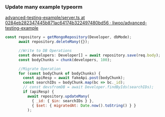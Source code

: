 ###  Update many example typeorm


[advanced-testing-example/server.ts at 0284eb282347445b871ac64174b322497480bd56 · liwoo/advanced-testing-example](https://github.com/liwoo/advanced-testing-example/blob/0284eb282347445b871ac64174b322497480bd56/src/server.ts)


 

```javascript
const repository = getMongoRepository(Developer, dbMode);
      await repository.deleteMany({});

      //Write to DB Operations
      const developers: Developer[] = await repository.save(req.body);
      const bodyChunks = chunk(developers, 100);

      //Migrate Operation
      for (const bodyChunk of bodyChunks) {
        const apiResp = await fakeApi.post(bodyChunk);
        const searchIDs = bodyChunk.map(bc => bc._id);
        // const devsfromDB = await Developer.findByIds(searchIDs);
        if (apiResp) {
          await repository.updateMany(
            { _id: { $in: searchIDs } },
            { $set: { migratedAt: Date.now().toString() } }
          );
```
